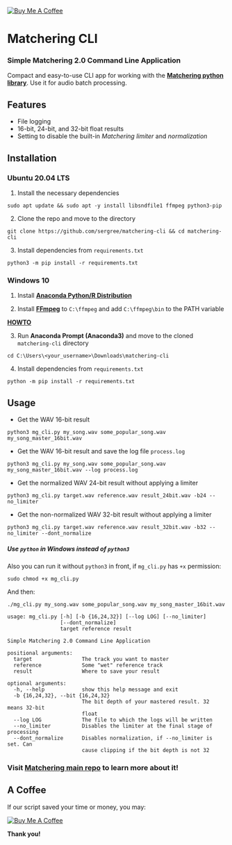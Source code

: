 [![Buy Me A Coffee](https://www.buymeacoffee.com/assets/img/custom_images/orange_img.png)](https://www.buymeacoffee.com/sergree)

# Matchering CLI

### Simple Matchering 2.0 Command Line Application

Compact and easy-to-use CLI app for working with the **[Matchering python library][matchering]**. Use it for audio batch processing.

## Features

- File logging
- 16-bit, 24-bit, and 32-bit float results
- Setting to disable the built-in *Matchering limiter* and *normalization*

## Installation

### Ubuntu 20.04 LTS

1. Install the necessary dependencies

```sudo apt update && sudo apt -y install libsndfile1 ffmpeg python3-pip```

2. Clone the repo and move to the directory

```git clone https://github.com/sergree/matchering-cli && cd matchering-cli```

3. Install dependencies from `requirements.txt`

```python3 -m pip install -r requirements.txt```

### Windows 10

1. Install **[Anaconda Python/R Distribution][anaconda]**

2. Install **[FFmpeg]** to `C:\ffmpeg` and add `C:\ffmpeg\bin` to the PATH variable

**[HOWTO][path]**

3. Run **Anaconda Prompt (Anaconda3)** and move to the cloned `matchering-cli` directory

```cd C:\Users\<your_username>\Downloads\matchering-cli```

4. Install dependencies from `requirements.txt`

```python -m pip install -r requirements.txt```

## Usage

- Get the WAV 16-bit result

```python3 mg_cli.py my_song.wav some_popular_song.wav my_song_master_16bit.wav```

- Get the WAV 16-bit result and save the log file `process.log`

```python3 mg_cli.py my_song.wav some_popular_song.wav my_song_master_16bit.wav --log process.log```

- Get the normalized WAV 24-bit result without applying a limiter

```python3 mg_cli.py target.wav reference.wav result_24bit.wav -b24 --no_limiter```

- Get the non-normalized WAV 32-bit result without applying a limiter

```python3 mg_cli.py target.wav reference.wav result_32bit.wav -b32 --no_limiter --dont_normalize```


##### *Use `python` in Windows instead of `python3`*

Also you can run it without `python3` in front, if `mg_cli.py` has `+x` permission:

```sudo chmod +x mg_cli.py```

And then:

```./mg_cli.py my_song.wav some_popular_song.wav my_song_master_16bit.wav```

```
usage: mg_cli.py [-h] [-b {16,24,32}] [--log LOG] [--no_limiter]
                 [--dont_normalize]
                 target reference result

Simple Matchering 2.0 Command Line Application

positional arguments:
  target                The track you want to master
  reference             Some "wet" reference track
  result                Where to save your result

optional arguments:
  -h, --help            show this help message and exit
  -b {16,24,32}, --bit {16,24,32}
                        The bit depth of your mastered result. 32 means 32-bit
                        float
  --log LOG             The file to which the logs will be written
  --no_limiter          Disables the limiter at the final stage of processing
  --dont_normalize      Disables normalization, if --no_limiter is set. Can
                        cause clipping if the bit depth is not 32
```

### Visit **[Matchering main repo][matchering]** to learn more about it!

## A Coffee

If our script saved your time or money, you may:

[![Buy Me A Coffee](https://www.buymeacoffee.com/assets/img/custom_images/orange_img.png)](https://www.buymeacoffee.com/sergree)

**Thank you!**

[matchering]: https://github.com/sergree/matchering
[anaconda]: https://www.anaconda.com/products/individual#Downloads
[FFmpeg]: https://www.ffmpeg.org/download.html
[path]: https://video.stackexchange.com/questions/20495/how-do-i-set-up-and-use-ffmpeg-in-windows
